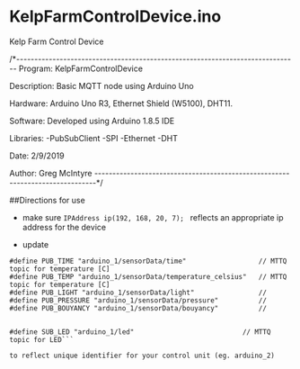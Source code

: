 # KelpFarmControlDevice.ino
Kelp Farm Control Device


/*------------------------------------------------------------------------------ 
Program:      KelpFarmControlDevice

Description:  Basic MQTT node using Arduino Uno

Hardware:     Arduino Uno R3, Ethernet Shield (W5100), DHT11.

Software:     Developed using Arduino 1.8.5 IDE

Libraries:    -PubSubClient
              -SPI
              -Ethernet
              -DHT
              
Date:         2/9/2019

Author:       Greg McIntyre
------------------------------------------------------------------------------*/

##Directions for use

- make sure `IPAddress ip(192, 168, 20, 7); ` reflects an appropriate ip address for the device

- update 
```#define PUB_LOC "arduino_1/location"                          //
#define PUB_TIME "arduino_1/sensorData/time"                  // MTTQ topic for temperature [C]
#define PUB_TEMP "arduino_1/sensorData/temperature_celsius"   // MTTQ topic for temperature [C]
#define PUB_LIGHT "arduino_1/sensorData/light"                //
#define PUB_PRESSURE "arduino_1/sensorData/pressure"          //
#define PUB_BOUYANCY "arduino_1/sensorData/bouyancy"          //


#define SUB_LED "arduino_1/led"                           // MTTQ topic for LED```

to reflect unique identifier for your control unit (eg. arduino_2)

